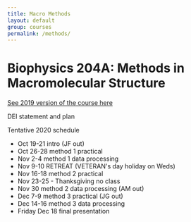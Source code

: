 ```yaml
---
title: Macro Methods
layout: default
group: courses
permalink: /methods/
---
```


# Biophysics 204A: Methods in Macromolecular Structure #

[See 2019 version of the course here](/courses/methods_2019)

DEI statement and plan

Tentative 2020 schedule
- Oct 19-21 intro (JF out)
- Oct 26-28  method 1 practical
- Nov 2-4 method 1 data processing
- Nov 9-10 RETREAT (VETERAN's day holiday on Weds)
- Nov 16-18 method 2 practical
- Nov 23-25 - Thanksgiving no class
- Nov 30 method 2 data processing (AM out)
- Dec 7-9 method 3 practical (JG out)
- Dec 14-16 method 3 data processing
- Friday Dec 18 final presentation
